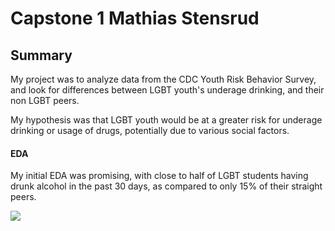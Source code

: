 # Capstone 1 Mathias Stensrud
## Summary
  My project was to analyze data from the CDC Youth Risk Behavior Survey, and look for differences between LGBT youth's underage drinking, and their non LGBT peers.

  My hypothesis was that LGBT youth would be at a greater risk for underage drinking or usage of drugs, potentially due to various social factors.



#### EDA
  My initial EDA was promising, with close to half of LGBT students having drunk alcohol in the past 30 days, as compared to only 15% of their straight peers.

  ![](https://github.com/MathiasStensrud/capstone_1/pie.png)
